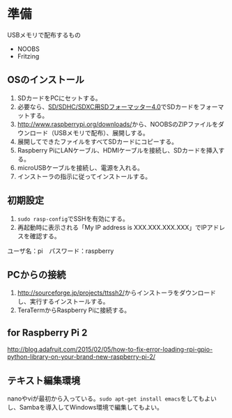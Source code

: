 # 準備

USBメモリで配布するもの

* NOOBS
* Fritzing

## OSのインストール

1. SDカードをPCにセットする。
1. 必要なら、[SD/SDHC/SDXC用SDフォーマッター4.0](https://www.sdcard.org/jp/downloads/formatter_4/)でSDカードをフォーマットする。
1. <http://www.raspberrypi.org/downloads/>から、NOOBSのZIPファイルをダウンロード（USBメモリで配布）、展開しする。
1. 展開してできたファイルをすべてSDカードにコピーする。
1. Raspberry PiにLANケーブル、HDMIケーブルを接続し、SDカードを挿入する。
1. microUSBケーブルを接続し、電源を入れる。
1. インストーラの指示に従ってインストールする。

## 初期設定

1. `sudo rasp-config`でSSHを有効にする。
1. 再起動時に表示される「My IP address is XXX.XXX.XXX.XXX」でIPアドレスを確認する。

ユーザ名：pi　パスワード：raspberry

## PCからの接続

1. <http://sourceforge.jp/projects/ttssh2/>からインストーラをダウンロードし、実行するインストールする。
1. TeraTermからRaspberry Piに接続する。

## for Raspberry Pi 2

http://blog.adafruit.com/2015/02/05/how-to-fix-error-loading-rpi-gpio-python-library-on-your-brand-new-raspberry-pi-2/

## テキスト編集環境

nanoやviが最初から入っている。`sudo apt-get install emacs`をしてもよいし、Sambaを導入してWindows環境で編集してもよい。
